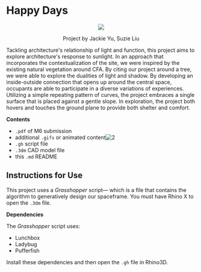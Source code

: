 # Happy Days

<p align="center">
    <img src="https://user-images.githubusercontent.com/104549030/165808573-58c435e7-2e37-460c-b5e8-a2c837a19906.png" />
    <p align="center">Project by Jackie Yu, Suzie Liu</p>
</p>

Tackling architecture's relationship of light and function, this project aims to explore architecture's response to sunlight. In an approach that incorporates the contextualization of the site, we were inspired by the existing natural vegetation around CFA. 
By citing our project around a tree, we were able to explore the dualities of light and shadow. By developing an inside-outside connection that opens up around the central space, occupants are able to participate in a diverse variations of experiences. Utilizing a simple repeating pattern of curves, the project embraces a single surface that is placed against a gentle slope. In exploration, the project both hovers and touches the ground plane to provide both shelter and comfort. 

**Contents**

- `.pdf` of M6 submission
- additional `.gifs` or animated content![2](https://user-images.githubusercontent.com/104549030/165810523-21ec4bae-7a8a-4b79-869d-185b403435f9.jpg)
- `.gh` script file
- `.3dm` CAD model file
- this `.md` README

## Instructions for Use

This project uses a _Grasshopper_ script&mdash; which is a file that contains the algorithm to generatively design our spaceframe. You must have Rhino X to open the `.3dm` file.

**Dependencies**

The _Grasshopper_ script uses:
  - Lunchbox
  - Ladybug
  - Pufferfish

Install these dependencies and then open the `.gh` file in Rhino3D.

